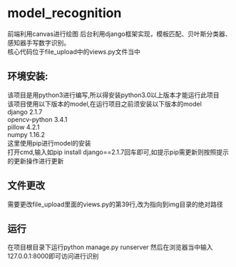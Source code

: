 # model_recognition
前端利用canvas进行绘图
后台利用django框架实现，模板匹配、贝叶斯分类器、感知器手写数字识别。  
核心代码位于file_upload中的views.py文件当中

## 环境安装:
该项目是用python3进行编写,所以得安装python3.0以上版本才能运行此项目  
该项目使用以下版本的model,在运行项目之前须安装以下版本的model  
django 2.1.7  
opencv-python 3.4.1   
pillow 4.2.1  
numpy 1.16.2  
这里使用pip进行model的安装  
打开cmd,输入如pip install django==2.1.7回车即可,如提示pip需更新则按照提示的更新操作进行更新

## 文件更改
需要更改file_upload里面的views.py的第39行,改为指向到img目录的绝对路径

## 运行
在项目根目录下运行python manage.py runserver
然后在浏览器当中输入127.0.0.1:8000即可访问进行识别
